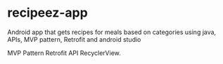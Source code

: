# recipeez-app
Android app that gets recipes for meals based on categories using java, APIs, MVP pattern, Retrofit and android studio

MVP Pattern
Retrofit
API 
RecyclerView.

